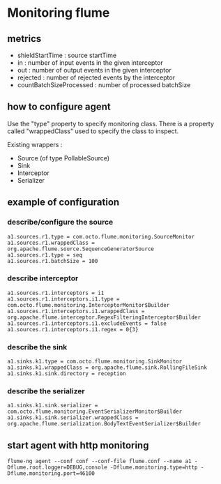 # Monitoring flume #

## metrics ##

 - shieldStartTime : source startTime
 - in : number of input events in the given interceptor
 - out : number of output events in the given interceptor
 - rejected : number of rejected events by the interceptor
 - countBatchSizeProcessed : number of processed batchSize

## how to configure agent ##
Use the "type" property to specify monitoring class.
There is a property called "wrappedClass" used to specify the class to inspect.

Existing wrappers :
 - Source (of type PollableSource)
 - Sink
 - Interceptor
 - Serializer

## example of configuration ##
### describe/configure the source ###

    a1.sources.r1.type = com.octo.flume.monitoring.SourceMonitor
    a1.sources.r1.wrappedClass = org.apache.flume.source.SequenceGeneratorSource
    a1.sources.r1.type = seq
    a1.sources.r1.batchSize = 100

### describe interceptor ###

    a1.sources.r1.interceptors = i1
    a1.sources.r1.interceptors.i1.type = com.octo.flume.monitoring.InterceptorMonitor$Builder
    a1.sources.r1.interceptors.i1.wrappedClass = org.apache.flume.interceptor.RegexFilteringInterceptor$Builder
    a1.sources.r1.interceptors.i1.excludeEvents = false
    a1.sources.r1.interceptors.i1.regex = 0{3}


### describe the sink ###

    a1.sinks.k1.type = com.octo.flume.monitoring.SinkMonitor
    a1.sinks.k1.wrappedClass = org.apache.flume.sink.RollingFileSink
    a1.sinks.k1.sink.directory = reception

### describe the serializer ###

    a1.sinks.k1.sink.serializer = com.octo.flume.monitoring.EventSerializerMonitor$Builder
    a1.sinks.k1.sink.serializer.wrappedClass = org.apache.flume.serialization.BodyTextEventSerializer$Builder


## start agent with http monitoring ##
    flume-ng agent --conf conf --conf-file flume.conf --name a1 -Dflume.root.logger=DEBUG,console -Dflume.monitoring.type=http -Dflume.monitoring.port=46100